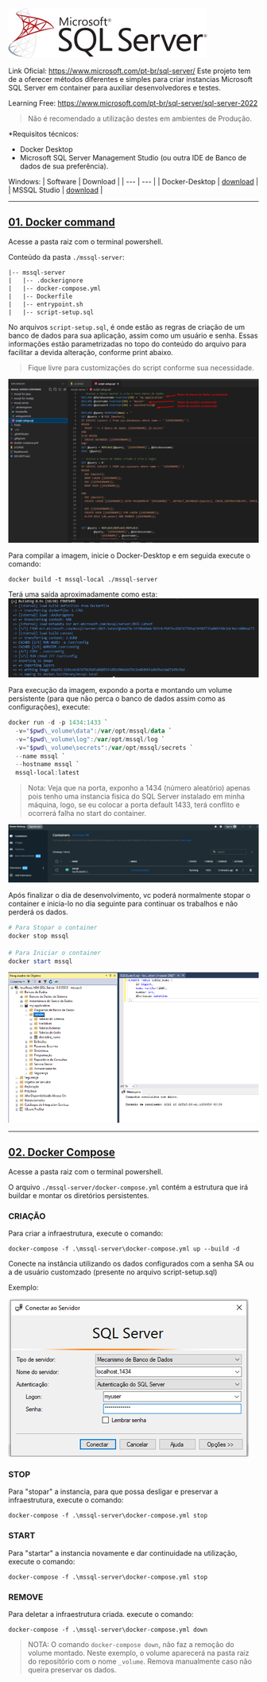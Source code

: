 [](./Prints/00-LogoSQL.png)
<img src="Prints/00-LogoSQL.png"/>

Link Oficial: https://www.microsoft.com/pt-br/sql-server/
Este projeto tem de a oferecer métodos diferentes e simples para criar instancias Microsoft SQL Server em container para auxiliar desenvolvedores e testes.

Learning Free: https://www.microsoft.com/pt-br/sql-server/sql-server-2022

> Não é recomendado a utilização destes em ambientes de Produção.

*Requisitos técnicos:
  - Docker Desktop
  - Microsoft SQL Server Management Studio (ou outra IDE de Banco de dados de sua preferência).

Windows:
| Software  | Download |
| ---       | ---      |
| Docker-Desktop | [download](https://desktop.docker.com/win/main/amd64/Docker%20Desktop%20Installer.exe?utm_source=docker&utm_medium=webreferral&utm_campaign=dd-smartbutton&utm_location=header) |
| MSSQL Studio | [download](https://learn.microsoft.com/pt-br/sql/ssms/download-sql-server-management-studio-ssms) |

<hr/>


## <u>01. Docker command </u>

Acesse a pasta raiz com o terminal powershell.

Conteúdo da pasta `./mssql-server`:
```
|-- mssql-server
|   |-- .dockerignore
|   |-- docker-compose.yml
|   |-- Dockerfile
|   |-- entrypoint.sh
|   |-- script-setup.sql
```

No arquivos `script-setup.sql`, é onde estão as regras de criação de um banco de dados para sua aplicação, assim como um usuário e senha. Essas informações estão parametrizadas no topo do conteúdo do arquivo para facilitar a devida alteração, conforme print abaixo.
> Fique livre para customizações do script conforme sua necessidade.

[](./Prints/02-DockerFile-DBCustom.png)
<img src="Prints/02-DockerFile-DBCustom.png"/>

Para compilar a imagem, inicie o Docker-Desktop e em seguida execute o comando:

```
docker build -t mssql-local ./mssql-server
```
Terá uma saída aproximadamente como esta:
[](./Prints/03-BuildDockerImage.png)
<img src="Prints/03-BuildDockerImage.png"/>

Para execução da imagem, expondo a porta e montando um volume persistente (para que não perca o banco de dados assim como as configurações), execute:

```powershell
docker run -d -p 1434:1433 `
  -v="$pwd\_volume\data":/var/opt/mssql/data `
  -v="$pwd\_volume\log":/var/opt/mssql/log `
  -v="$pwd\_volume\secrets":/var/opt/mssql/secrets `
  --name mssql `
  --hostname mssql `
  mssql-local:latest
```
> Nota: Veja que na porta, exponho a 1434 (número aleatório) apenas pois tenho uma instancia fisica do SQL Server instalado em minha máquina, logo, se eu colocar a porta default 1433, terá conflito e ocorrerá falha no start do container.
[](./Prints/04-DockerRun.png)
<img src="Prints/04-DockerRun.png"/>

Após finalizar o dia de desenvolvimento, vc poderá normalmente stopar o container e inicia-lo no dia seguinte para continuar os trabalhos e não perderá os dados.

```powershell
# Para Stopar o container
docker stop mssql

# Para Iniciar o container
docker start mssql
```
[](./Prints/05-SQLExemple.png)
<img src="Prints/05-SQLExemple.png"/>


<hr/>

## <u>02. Docker Compose </u>

Acesse a pasta raiz com o terminal powershell.

O arquivo `./mssql-server/docker-compose.yml` contém a estrutura que irá buildar e montar os diretórios persistentes.

### __CRIAÇÃO__
Para criar a infraestrutura, execute o comando: 

```
docker-compose -f .\mssql-server\docker-compose.yml up --build -d
```

Conecte na instância utilizando os dados configurados com a senha SA ou a de usuário customzado (presente no arquivo script-setup.sql)

Exemplo:

[](./Prints/06-LoginMSSQL.png)
<img src="Prints/06-LoginMSSQL.png"/>

### __STOP__
Para "stopar" a instancia, para que possa desligar e preservar a infraestrutura, execute o comando:
```
docker-compose -f .\mssql-server\docker-compose.yml stop
```

### __START__
Para "startar" a instancia novamente e dar continuidade na utilização, execute o comando:
```
docker-compose -f .\mssql-server\docker-compose.yml stop
```

### __REMOVE__
Para deletar a infraestrutura criada. execute o comando:
```
docker-compose -f .\mssql-server\docker-compose.yml down
```
> NOTA: O comando `docker-compose down`, não faz a remoção do volume montado. Neste exemplo, o volume aparecerá na pasta raiz do repositório com o nome `_volume`. Remova manualmente caso não queira preservar os dados.